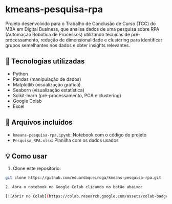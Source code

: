 # kmeans-pesquisa-rpa

Projeto desenvolvido para o Trabalho de Conclusão de Curso (TCC) do MBA em Digital Business, que analisa dados de uma pesquisa sobre RPA (Automação Robótica de Processos) utilizando técnicas de pré-processamento, redução de dimensionalidade e clustering para identificar grupos semelhantes nos dados e obter insights relevantes.

## 🚀 Tecnologias utilizadas

- Python
- Pandas (manipulação de dados)
- Matplotlib (visualização gráfica)
- Seaborn (visualização estatística)
- Scikit-learn (pré-processamento, PCA e clustering)
- Google Colab
- Excel

## 📂 Arquivos incluídos

- `kmeans-pesquisa-rpa.ipynb`: Notebook com o código do projeto
- `Pesquisa_RPA.xlsx`: Planilha com os dados usados

## 💡 Como usar

1. Clone este repositório:
```bash
git clone https://github.com/eduardaqueiroga/kmeans-pesquisa-rpa.git

2. Abra o notebook no Google Colab clicando no botão abaixo:

[![Abrir no Colab](https://colab.research.google.com/assets/colab-badge.svg)](https://colab.research.google.com/github/eduardaqueiroga/kmeans-pesquisa-rpa/blob/main/kmeans-pesquisa-rpa.ipynb)
